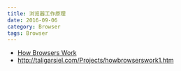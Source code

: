 ```yaml
---
title: 浏览器工作原理
date: 2016-09-06
category: Browser
tags: Browser
---
```


- [How Browsers Work](http://www.html5rocks.com/zh/tutorials/internals/howbrowserswork/)
- http://taligarsiel.com/Projects/howbrowserswork1.htm
